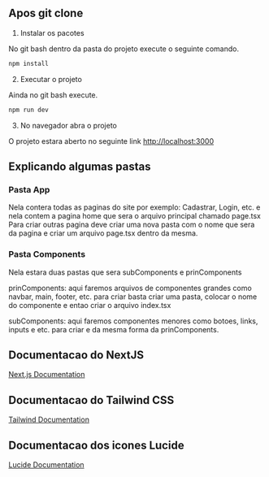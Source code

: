 ## Apos git clone

1. Instalar os pacotes

No git bash dentro da pasta do projeto execute o seguinte comando.

```bash
npm install
```

2. Executar o projeto

Ainda no git bash execute.

```bash
npm run dev
```

3. No navegador abra o projeto

O projeto estara aberto no seguinte link [http://localhost:3000](http://localhost:3000)

## Explicando algumas pastas

### Pasta App

Nela contera todas as paginas do site por exemplo: Cadastrar, Login, etc. e nela contem a pagina home que sera o arquivo principal chamado page.tsx
Para criar outras pagina deve criar uma nova pasta com o nome que sera da pagina e criar um arquivo page.tsx dentro da mesma.

### Pasta Components

Nela estara duas pastas que sera subComponents e prinComponents

prinComponents: aqui faremos arquivos de componentes grandes como navbar, main, footer, etc. para criar basta criar uma pasta, colocar o nome do componente e entao criar o arquivo index.tsx

subComponents: aqui faremos componentes menores como botoes, links, inputs e etc. para criar e da mesma forma da prinComponents.

## Documentacao do NextJS

[Next.js Documentation](https://nextjs.org/docs)

## Documentacao do Tailwind CSS

[Tailwind Documentation](https://tailwindcss.com/docs/installation/using-vite)

## Documentacao dos icones Lucide

[Lucide Documentation](https://lucide.dev/guide/)
